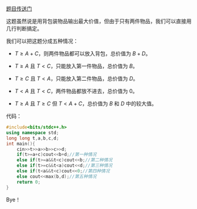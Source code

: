 [题目传送门](https://www.luogu.com.cn/problem/AT_code_thanks_festival_2018_a)

这题虽然说是用背包装物品输出最大价值，但由于只有两件物品，我们可以直接用几行判断搞定。

我们可以把这题分成五种情况：

- $T\ge A+C$，则两件物品都可以放入背包，总价值为 $B+D$。

- $T\ge A$ 且 $T<C$，只能放入第一件物品，总价值为 $B$。

- $T\ge C$ 且 $T<A$，只能放入第二件物品，总价值为 $D$。

- $T<A$ 且 $T<C$，两件物品都放不进去，总价值为 $0$。

- $T\ge A$ 且 $T\ge C$ 但 $T<A+C$，总价值为 $B$ 和 $D$ 中的较大值。

代码：

```cpp
#include<bits/stdc++.h>
using namespace std;
long long t,a,b,c,d;
int main(){
	cin>>t>>a>>b>>c>>d;
	if(t>=a+c)cout<<b+d;//第一种情况 
	else if(t>=a&&t<c)cout<<b;//第二种情况 
	else if(t>=c&&t<a)cout<<d;//第三种情况 
	else if(t<a&&t<c)cout<<0;//第四种情况 
	else cout<<max(b,d);//第五种情况 
	return 0;
}
```
Bye！